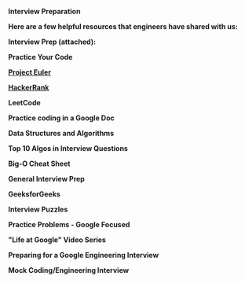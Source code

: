<strong>Interview Preparation<strong>

Here are a few helpful resources that engineers have shared with us:

Interview Prep (attached):

Practice Your Code

[Project Euler](https://projecteuler.net/archives)

[HackerRank](https://www.hackerrank.com/)

LeetCode

Practice coding in a Google Doc

Data Structures and Algorithms

Top 10 Algos in Interview Questions

Big-O Cheat Sheet

General Interview Prep

GeeksforGeeks

Interview Puzzles

Practice Problems - Google Focused

"Life at Google" Video Series

Preparing for a Google Engineering Interview

Mock Coding/Engineering Interview